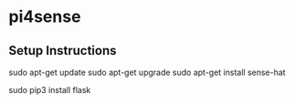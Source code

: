 # pi4sense

## Setup Instructions
sudo apt-get update
sudo apt-get upgrade
sudo apt-get install sense-hat

sudo pip3 install flask
